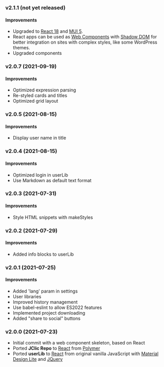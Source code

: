### v2.1.1 (not yet released)
#### Improvements
- Upgraded to [React 18](https://reactjs.org/blog/2022/03/29/react-v18.html) and [MUI 5](https://mui.com/).
- React apps can be used as [Web Components](https://developer.mozilla.org/es/docs/Web/Web_Components) with [Shadow DOM](https://developer.mozilla.org/en-US/docs/Web/Web_Components/Using_shadow_DOM) for better integration on sites with complex styles, like some WordPress themes.
- Upgraded components

### v2.0.7 (2021-09-19)
#### Improvements
- Optimized expression parsing
- Re-styled cards and titles
- Optimized grid layout

### v2.0.5 (2021-08-15)
#### Improvements
- Display user name in title

### v2.0.4 (2021-08-15)
#### Improvements
- Optimized login in userLib
- Use Markdown as default text format

### v2.0.3 (2021-07-31)
#### Improvements
- Style HTML snippets with makeStyles

### v2.0.2 (2021-07-29)
#### Improvements
- Added info blocks to userLib

### v2.0.1 (2021-07-25)
#### Improvements
- Added 'lang' param in settings
- User libraries
- Improved history management
- Use babel-eslint to allow ES2022 features
- Implemented project downloading
- Added "share to social" buttons

### v2.0.0 (2021-07-23)
- Initial commit with a web component skeleton, based on React
- Ported **JClic Repo** to [React](https://reactjs.org/) from [Polymer](https://polymer-library.polymer-project.org/)
- Ported **userLib** to [React](https://reactjs.org/) from original vanilla JavaScript with [Material Design Lite](https://getmdl.io/) and [JQuery](https://jquery.com/) 
